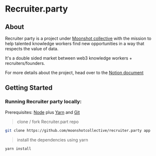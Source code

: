 # Recruiter.party

## About
Recruiter party is a project under [Moonshot collective](https://moonshotcollective.space/) with the mission to help talented knowledge workers find new opportunities in a way that respects the value of data.

It's a double sided market between web3 knowledge workers + recruiters/founders.

For more details about the project, head over to the [Notion document](https://gitcoin.notion.site/Recruiter-party-fc64d0cbffa8468880e44f36825a89e8)
## Getting Started

### Running Recruiter party locally:

Prerequisites: [Node](https://nodejs.org/en/download/) plus [Yarn](https://classic.yarnpkg.com/en/docs/install/) and [Git](https://git-scm.com/downloads)

> clone / fork Recruiter.part repo
```bash
git clone https://github.com/moonshotcollective/recruiter.party app
```
> install the dependencies using yarn
```bash
yarn install
```